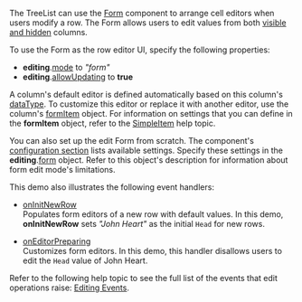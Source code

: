The TreeList can use the [Form](/Documentation/ApiReference/UI_Components/dxForm/) component to arrange cell editors when users modify a row. The Form allows users to edit values from both [visible and hidden](/Documentation/ApiReference/UI_Components/dxTreeList/Configuration/columns/#visible) columns.

To use the Form as the row editor UI, specify the following properties:
- **editing**.[mode](/Documentation/ApiReference/UI_Components/dxTreeList/Configuration/editing/#mode) to *"form"*
- **editing**.[allowUpdating](/Documentation/ApiReference/UI_Components/dxTreeList/Configuration/editing/#allowUpdating) to **true**

A column's default editor is defined automatically based on this column's [dataType](/Documentation/ApiReference/UI_Components/dxTreeList/Configuration/columns/#dataType). To customize this editor or replace it with another editor, use the column's [formItem](/Documentation/ApiReference/UI_Components/dxTreeList/Configuration/columns/#formItem) object. For information on settings that you can define in the **formItem** object, refer to the [SimpleItem](/Documentation/ApiReference/UI_Components/dxForm/Item_Types/SimpleItem/) help topic.

You can also set up the edit Form from scratch. The component's [configuration section](/Documentation/ApiReference/UI_Components/dxForm/) lists available settings. Specify these settings in the **editing**.[form](/Documentation/ApiReference/UI_Components/dxTreeList/Configuration/editing/#form) object. Refer to this object's description for information about form edit mode's limitations.

This demo also illustrates the following event handlers:

- [onInitNewRow](/Documentation/ApiReference/UI_Components/dxTreeList/Configuration/#onInitNewRow)        
Populates form editors of a new row with default values. In this demo, **onInitNewRow** sets *"John Heart"* as the initial `Head` for new rows.

- [onEditorPreparing](/Documentation/ApiReference/UI_Components/dxTreeList/Configuration/#onEditorPreparing)         
Customizes form editors. In this demo, this handler disallows users to edit the `Head` value of John Heart.

Refer to the following help topic to see the full list of the events that edit operations raise: [Editing Events](/Documentation/Guide/UI_Components/TreeList/Editing/#Events).
